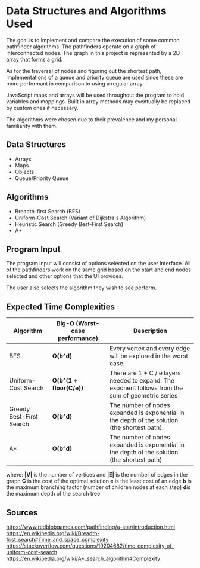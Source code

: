 # Data Structures and Algorithms Used

The goal is to implement and compare the execution of some common pathfinder algorithms. The pathfinders operate on a graph of interconnected nodes. The graph in this project is represented by a 2D array that forms a grid.

As for the traversal of nodes and figuring out the shortest path, implementations of a queue and priority queue are used since these are more performant in comparison to using a regular array.

JavaScript maps and arrays will be used throughout the program to hold variables and mappings. Built in array methods may eventually be replaced by custom ones if necessary.

The algorithms were chosen due to their prevalence and my personal familiarity with them.

## Data Structures

- Arrays
- Maps
- Objects
- Queue/Priority Queue

## Algorithms

- Breadth-first Search (BFS)
- Uniform-Cost Search (Variant of Dijkstra's Algorithm)
- Heuristic Search (Greedy Best-First Search)
- A\*

## Program Input

The program input will consist of options selected on the user interface. All of the pathfinders work on the same grid based on the start and end nodes selected and other options that the UI provides.

The user also selects the algorithm they wish to see perform.

## Expected Time Complexities

| Algorithm                | Big-O (Worst-case performance) | Description                                                                                        |
| ------------------------ | ------------------------------ | -------------------------------------------------------------------------------------------------- |
| BFS                      | **O(b^d)**                     | Every vertex and every edge will be explored in the worst case.                                    |
| Uniform-Cost Search      | **O(b^(1 + floor(C/e))**       | There are 1 + C / e layers needed to expand. The exponent follows from the sum of geometric series |
| Greedy Best-First Search | **O(b^d)**                     | The number of nodes expanded is exponential in the depth of the solution (the shortest path).      |
| A\*                      | **O(b^d)**                     | The number of nodes expanded is exponential in the depth of the solution (the shortest path)       |

where:
**|V|** is the number of vertices and
**|E|** is the number of edges in the graph
**C** is the cost of the optimal solution
**e** is the least cost of an edge
**b** is the maximum branching factor (number of children nodes at each step)
**d**is the maximum depth of the search tree

## Sources

https://www.redblobgames.com/pathfinding/a-star/introduction.html
https://en.wikipedia.org/wiki/Breadth-first_search#Time_and_space_complexity
https://stackoverflow.com/questions/19204682/time-complexity-of-uniform-cost-search
https://en.wikipedia.org/wiki/A*_search_algorithm#Complexity
